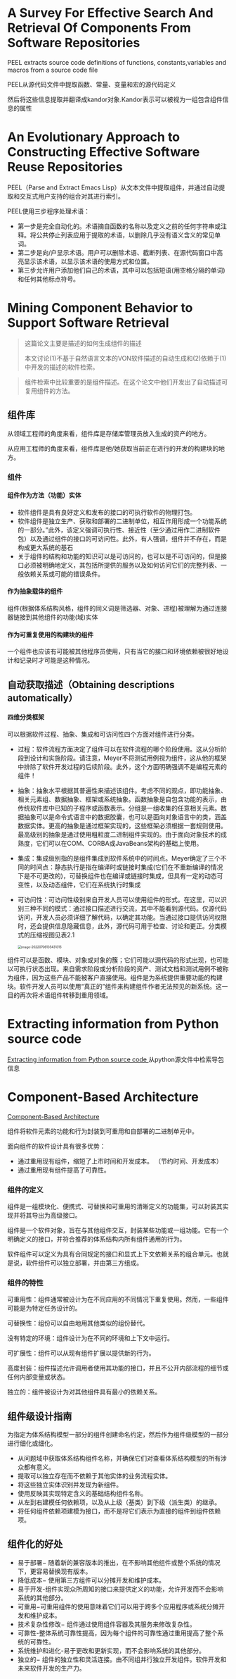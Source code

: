 # A Survey For Effective Search And Retrieval Of Components From Software Repositories

PEEL extracts source code definitions of functions, constants,variables and macros from a source code file

PEEL从源代码文件中提取函数、常量、变量和宏的源代码定义

然后将这些信息提取并翻译成kandor对象.Kandor表示可以被视为一组包含组件信息的属性



# An Evolutionary Approach to Constructing Effective Software Reuse Repositories

PEEL（Parse and Extract Emacs Lisp）从文本文件中提取组件，并通过自动提取和交互式用户支持的组合对其进行索引。

PEEL使用三步程序处理术语：

+ 第一步是完全自动化的。术语摘自函数的名称以及定义之前的任何字符串或注释。将公共停止列表应用于提取的术语，以删除几乎没有语义含义的常见单词。
+ 第二步是向/户显示术语。用户可以删除术语、截断列表、在源代码窗口中高亮显示该术语，以显示该术语的使用方式和位置。
+ 第三步允许用户添加他们自己的术语，其中可以包括短语(用空格分隔的单词)和任何其他标点符号。

# **Mining Component Behavior to Support Software Retrieval**

> 这篇论文主要是描述的如何生成组件的描述
>
> 本文讨论(1)不基于自然语言文本的VON软件描述的自动生成和(2)依赖于(1)中开发的描述的软件检索。

> 组件检索中比较重要的是组件描述。在这个论文中他们开发出了自动描述可复用组件的方法。

## 组件库

从领域工程师的角度来看，组件库是存储库管理员放入生成的资产的地方。

从应用工程师的角度来看，组件库是他/她获取当前正在进行的开发的构建块的地方。

### 组件

#### 组件作为方法（功能）实体

+ 软件组件是具有良好定义和发布的接口的可执行软件的物理打包。
+ 软件组件是独立生产、获取和部署的二进制单位，相互作用形成一个功能系统的一部分。”此外，该定义强调可执行性、接近性（至少通过用作二进制软件包）以及通过组件的接口的可访问性。此外，有人强调，组件并不存在，而是构成更大系统的基石
+ 关于组件的结构和功能的知识可以是可访问的，也可以是不可访问的，但是接口必须被明确地定义，其包括所提供的服务以及如何访问它们的完整列表、一般依赖关系或可能的错误条件。

#### 作为抽象载体的组件

组件(根据体系结构风格，组件的同义词是筛选器、对象、进程)被理解为通过连接器链接到其他组件的功能(域)实体

#### 作为可重复使用的构建块的组件

一个组件也应该有可能被其他程序员使用，只有当它的接口和环境依赖被很好地设计和记录时才可能是这种情况。



## 自动获取描述（Obtaining descriptions automatically）



#### 四维分类框架

可以根据软件过程、抽象、集成和可访问性四个方面对组件进行分类。

+ 过程：软件流程方面决定了组件可以在软件流程的哪个阶段使用。这从分析阶段到设计和实施阶段。请注意，Meyer不将测试用例视为组件，这从他的框架中排除了软件开发过程的后续阶段。此外，这个方面明确强调不是编程元素的组件！

+ 抽象：抽象水平根据其普遍性来描述该组件。考虑不同的观点，即功能抽象、相关元素组、数据抽象、框架或系统抽象。函数抽象是自包含功能的表示，由传统软件库中已知的子程序或函数表示。分组是一组收集的任意相关元素。数据抽象可以是命令式语言中的数据胶囊，也可以是面向对象语言中的类，涵盖数据实体。更高的抽象是通过框架实现的，这些框架必须根据一套规则使用。最高级别的抽象是通过使用粗粒度二进制组件实现的。由于面向对象技术的成熟度，它们可以在COM、CORBA或JavaBeans架构的基础上使用。

+ 集成：集成级别指的是组件集成到软件系统中的时间点。Meyer确定了三个不同的时间点：静态执行是指在编译时或链接时集成(它们在不重新编译的情况下是不可更改的)，可替换组件也在编译或链接时集成，但具有一定的动态可变性，以及动态组件，它们在系统执行时集成

+ 可访问性：可访问性级别来自开发人员可以使用组件的形式。在这里，可以识别三种不同的模式：通过接口描述进行交流，其中不能看到源代码。仅源代码访问，开发人员必须详细了解代码，以确定其功能。当通过接口提供访问权限时，还会提供信息隐藏信息，此外，源代码可用于检查、讨论和更正。分类模式的压缩视图见表2.1

	<img src="论文中提到的工具和方法概述.assets/image-20220706135431315.png" alt="image-20220706135431315" style="zoom:50%;" />

组件可以是函数、模块、对象或对象的簇；它们可能以源代码的形式出现，也可能以可执行状态出现。来自需求阶段或分析阶段的资产、测试文档和测试用例不被称为组件，因为这些产品不能被客户直接使用。组件是为系统提供重要功能的构建块。软件开发人员可以使用“真正的”组件来构建组件作者无法预见的新系统。这一目的再次将术语组件转移到重用领域。

# Extracting information from Python source code

[Extracting information from Python source code ](https://developers.redhat.com/articles/2022/01/05/extracting-information-python-source-code#) 从python源文件中检索导包信息

# Component-Based Architecture

[Component-Based Architecture](https://www.tutorialspoint.com/software_architecture_design/component_based_architecture.htm)

组件将软件元素的功能和行为封装到可重用和自部署的二进制单元中。

面向组件的软件设计具有很多优势：

+ 通过重用现有组件，缩短了上市时间和开发成本。  （节约时间、开发成本）
+ 通过重用现有组件提高了可靠性。

### 组件的定义

组件是一组模块化、便携式、可替换和可重用的清晰定义的功能集，可以封装其实现并将其导出为高级接口。

组件是一个软件对象，旨在与其他组件交互，封装某些功能或一组功能。它有一个明确定义的接口，并符合推荐的体系结构内所有组件通用的行为。

软件组件可以定义为具有合同规定的接口和显式上下文依赖关系的组合单元。也就是说，软件组件可以独立部署，并由第三方组成。

### 组件的特性

可重用性：组件通常被设计为在不同应用的不同情况下重复使用。然而，一些组件可能是为特定任务设计的。

可替换性：组份可以自由地用其他类似的组份替代。

没有特定的环境：组件设计为在不同的环境和上下文中运行。

可扩展性：组件可以从现有组件扩展以提供新的行为。

高度封装：组件描述允许调用者使用其功能的接口，并且不公开内部流程的细节或任何内部变量或状态。

独立的：组件被设计为对其他组件具有最小的依赖关系。

## 组件级设计指南

为指定为体系结构模型一部分的组件创建命名约定，然后作为组件级模型的一部分进行细化或细化。

+ 从问题域中获取体系结构组件名称，并确保它们对查看体系结构模型的所有涉众都有意义。
+ 提取可以独立存在而不依赖于其他实体的业务流程实体。
+ 将这些独立实体识别并发现为新组件。
+ 使用反映其实现特定含义的基础结构组件名称。
+ 从左到右建模任何依赖项，以及从上级（基类）到下级（派生类）的继承。
+ 将任何组件依赖项建模为接口，而不是将它们表示为直接的组件到组件依赖项。

## 组件化的好处

+ 易于部署− 随着新的兼容版本的推出，在不影响其他组件或整个系统的情况下，更容易替换现有版本。
+ 降低成本− 使用第三方组件可以分摊开发和维护成本。
+ 易于开发-组件实现众所周知的接口来提供定义的功能，允许开发而不会影响系统的其他部分。
+ 可重用−可重用组件的使用意味着它们可以用于跨多个应用程序或系统分摊开发和维护成本。
+ 技术复杂性修改− 组件通过使用组件容器及其服务来修改复杂性。
+ 可靠性-整体系统可靠性提高，因为每个组件的可靠性通过重用提高了整个系统的可靠性。
+ 系统维护和进化-易于更改和更新实现，而不会影响系统的其他部分。
+ 独立的− 组件的独立性和灵活连接。由不同组并行独立开发组件。软件开发和未来软件开发的生产力。